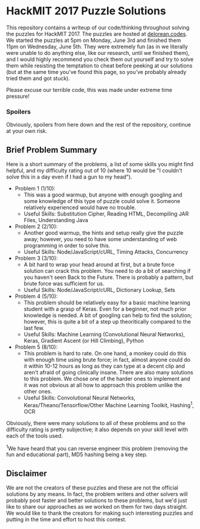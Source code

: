HackMIT 2017 Puzzle Solutions
=============================

This repository contains a writeup of our code/thinking throughout solving the puzzles for HackMIT 2017. The puzzles are hosted at [delorean.codes](https://delorean.codes). We started the puzzles at 5pm on Monday, June 3rd and finished them 11pm on Wednesday, June 5th. They were extremely fun (as in we literally were unable to do anything else, like our research, until we finished them), and I would highly recommend you check them out yourself and try to solve them while resisting the temptation to cheat before peeking at our solutions (but at the same time you've found this page, so you've probably already tried them and got stuck).

Please excuse our terrible code, this was made under extreme time pressure!

### Spoilers

Obviously, spoilers from here down and the rest of the repository, continue at your own risk.

Brief Problem Summary
---------------------

Here is a short summary of the problems, a list of some skills you might find helpful, and my difficulty rating out of 10 (where 10 would be "I couldn't solve this in a day even if I had a gun to my head").

- Problem 1 (1/10):
  * This was a good warmup, but anyone with enough googling and some knowledge of this type of puzzle could solve it. Someone relatively experienced would have no trouble.
  * Useful Skills: Substitution Cipher, Reading HTML, Decompiling JAR Files, Understanding Java
- Problem 2 (2/10):
  * Another good warmup, the hints and setup really give the puzzle away; however, you need to have some understanding of web programming in order to solve this.
  * Useful Skills: Node/JavaScript/cURL, Timing Attacks, Concurrency
- Problem 3 (3/10):
  * A bit hard to wrap your head around at first, but a brute force solution can crack this problem. You need to do a bit of searching if you haven't seen Back to the Future. There is probably a pattern, but brute force was sufficient for us.
  * Useful Skills: Node/JavaScript/cURL, Dictionary Lookup, Sets
- Problem 4 (5/10):
  * This problem should be relatively easy for a basic machine learning student with a grasp of Keras. Even for a beginner, not much prior knowledge is needed. A bit of googling can help to find the solution; however, this is quite a bit of a step up theoritically compared to the last few.
  * Useful Skills: Machine Learning (Convolutional Neural Networks), Keras, Gradient Ascent (or Hill Climbing), Python
- Problem 5 (8/10):
  * This problem is hard to rate. On one hand, a monkey could do this with enough time using brute force; in fact, almost anyone could do it within 10-12 hours as long as they can type at a decent clip and aren't afraid of going clinically insane. There are also many solutions to this problem. We chose one of the harder ones to implement and it was not obvious at all how to approach this problem unlike the other ones.
  * Useful Skills: Convolutional Neural Networks, Keras/Theano/Tensorflow/Other Machine Learning Toolkit, Hashing<sup>1</sup>, OCR

Obviously, there were many solutions to all of these problems and so the difficulty rating is pretty subjective; it also depends on your skill level with each of the tools used.

<sup>1</sup>We have heard that you can reverse engineer this problem (removing the fun and educational part), MD5 hashing being a key step.

Disclaimer
----------

We are not the creators of these puzzles and these are not the official solutions by any means. In fact, the problem writers and other solvers will probably post faster and better solutions to these problems, but we'd just like to share our approaches as we worked on them for two days straight. We would like to thank the creators for making such interesting puzzles and putting in the time and effort to host this contest.
